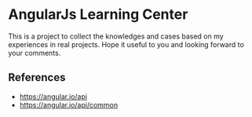 # AngularJs Learning Center

This is a project to collect the knowledges and cases based on my experiences in real projects. Hope it useful to you and looking forward to your comments.

## References
- https://angular.io/api
- https://angular.io/api/common
